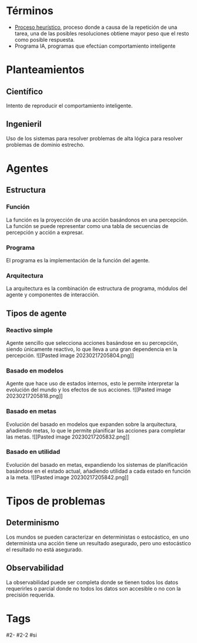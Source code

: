 # Términos
- [Proceso heurístico](https://en.wikipedia.org/wiki/Heuristic-systematic_model_of_information_processing), proceso donde a causa de la repetición de una tarea, una de las posibles resoluciones obtiene mayor peso que el resto como posible respuesta.
- Programa IA, programas que efectúan comportamiento inteligente
# Planteamientos
## Científico
Intento de reproducir el comportamiento inteligente.
## Ingenieril
Uso de los sistemas para resolver problemas de alta lógica para resolver problemas de dominio estrecho.
# Agentes
## Estructura
### Función
La función es la proyección de una acción basándonos en una percepción. La función se puede representar como una tabla de secuencias de percepción y acción a expresar.
### Programa
El programa es la implementación de la función del agente.
### Arquitectura
La arquitectura es la combinación de estructura de programa, módulos del agente y componentes de interacción.
## Tipos de agente
### Reactivo simple
Agente sencillo que selecciona acciones basándose en su percepción, siendo únicamente reactivo, lo que lleva a una gran dependencia en la percepción.
![[Pasted image 20230217205804.png]]
### Basado en modelos
Agente que hace uso de estados internos, esto le permite interpretar la evolución del mundo y los efectos de sus acciones.
![[Pasted image 20230217205818.png]]
### Basado en metas
Evolución del basado en modelos que expanden sobre la arquitectura, añadiendo metas, lo que le permite planificar las acciones para completar las metas.
![[Pasted image 20230217205832.png]]
### Basado en utilidad
Evolución del basado en metas, expandiendo los sistemas de planificación basándose en el estado actual, añadiendo utilidad a cada estado en función a la meta.
![[Pasted image 20230217205842.png]]
# Tipos de problemas
## Determinismo
Los mundos se pueden caracterizar en deterministas o estocástico, en uno determinista una acción tiene un resultado asegurado, pero uno estocástico el resultado no está asegurado.
## Observabilidad
La observabilidad puede ser completa donde se tienen todos los datos requerirles o parcial donde no todos los datos son accesible o no con la precisión requerida.
# Tags
#2- 
#2-2 
#si